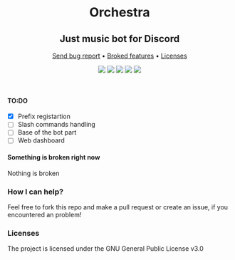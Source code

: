 <p align="center">
  <h1 align="center">Orchestra</h1>
</p>
<p align="center">
  <h2 align="center">Just music bot for Discord</h2>
</p>
<p align="center">
  <a href="https://github.com/Developers-of-Debilos-Empire/Orchestra/issues">Send bug report</a>
  •
  <a href="https://github.com/Developers-of-Debilos-Empire/Orchestra#something-is-broken-right-now">Broked features</a>
  •
  <a href="https://github.com/Developers-of-Debilos-Empire/Orchestra#licenses">Licenses</a>
</p>

<p align="center">
  <img src="https://img.shields.io/github/contributors/Developers-of-Debilos-Empire/Orchestra?style=for-the-badge"/>
  <img src="https://img.shields.io/github/forks/Developers-of-Debilos-Empire/Orchestra?style=for-the-badge"/>
  <img src="https://img.shields.io/github/watchers/Developers-of-Debilos-Empire/Orchestra?style=for-the-badge"/>
  <img src="https://img.shields.io/github/stars/Developers-of-Debilos-Empire/Orchestra?style=for-the-badge"/>
  <img src="https://img.shields.io/github/license/Developers-of-Debilos-Empire/Orchestra?style=for-the-badge"/>
</p>
<br />

#### TO:DO
- [X] Prefix registartion 
- [ ] Slash commands handling
- [ ] Base of the bot part
- [ ] Web dashboard

#### Something is broken right now
Nothing is broken

### How I can help?
Feel free to fork this repo and make a pull request or create an issue, if you encountered an problem!

### Licenses
The project is licensed under the GNU General Public License v3.0

